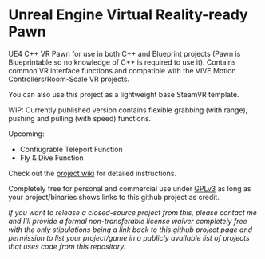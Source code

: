 # Unreal Engine Virtual Reality-ready Pawn

UE4 C++ VR Pawn for use in both C++ and Blueprint projects (Pawn is Blueprintable so no knowledge of C++ is required to use it). Contains common VR interface functions and compatible with the VIVE Motion Controllers/Room-Scale VR projects.

You can also use this project as a lightweight base SteamVR template.

WIP: Currently published version contains flexible grabbing (with range), pushing and pulling (with speed) functions.

Upcoming:
  - Confiugrable Teleport Function
  - Fly & Dive Function

Check out the [project wiki](https://github.com/1runeberg/VR_CPP/wiki) for detailed instructions.

Completely free for personal and commercial use under [GPLv3](http://www.gnu.org/licenses/gpl-3.0.en.html) as long as your project/binaries shows links to this github project as credit. 

_If you want to release a closed-source project from this, please contact me and I'll provide a formal non-transferable license waiver completely free with the only stipulations being a link back to this github project page and permission to list your project/game in a publicly available list of projects that uses code from this repository._
